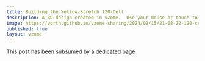 ```yaml
---
title: Building the Yellow-Stretch 120-Cell
description: A 3D design created in vZome.  Use your mouse or touch to interact.
image: https://vorth.github.io/vzome-sharing/2024/02/15/21-08-22-120-cell-yellowStretch-g4g15-build/120-cell-yellowStretch-g4g15-build.png
published: true
layout: vzome
---
```


This post has been subsumed by a
[dedicated page](https://vorth.github.io/vzome-sharing/g4g/15/yellow-stretch-120-cell)
